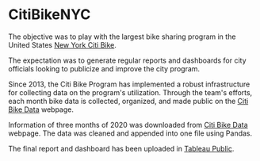 # CitiBikeNYC

The objective was to play with the largest bike sharing program in the United States [New York Citi Bike](https://en.wikipedia.org/wiki/Citi_Bike).

The expectation was to generate regular reports and dashboards for city officials looking to publicize and improve the city program.

Since 2013, the Citi Bike Program has implemented a robust infrastructure for collecting data on the program's utilization. Through the team's efforts, each month bike data is collected, organized, and made public on the [Citi Bike Data](https://www.citibikenyc.com/system-data) webpage.

Information of three months of 2020 was downloaded from [Citi Bike Data](https://www.citibikenyc.com/system-data) webpage. The data was cleaned and appended into one file using Pandas.

The final report and dashboard has been uploaded in [Tableau Public](https://public.tableau.com/profile/ana.cifuentes#!/vizhome/CityBikeNYC_15959861668270/2020CityBikeNYCStory?publish=yes).

